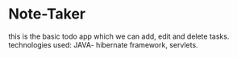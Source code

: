 # Note-Taker
this is the basic todo app which we can add, edit and delete tasks.
technologies used: JAVA- hibernate framework, servlets.

